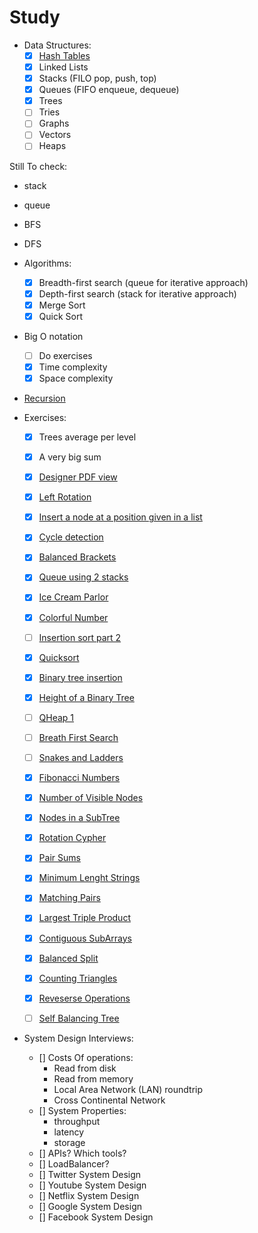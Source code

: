 # Study

- Data Structures:
  - [X] [Hash Tables](ransomNote.py)
  - [X] Linked Lists
  - [X] Stacks (FILO pop, push, top)
  - [X] Queues (FIFO enqueue, dequeue)
  - [X] Trees
  - [ ] Tries
  - [ ] Graphs
  - [ ] Vectors
  - [ ] Heaps

Still To check:
- stack
- queue
- BFS
- DFS

- Algorithms:
  - [X] Breadth-first search (queue for iterative approach)
  - [X] Depth-first search (stack for iterative approach)
  - [X] Merge Sort
  - [X] Quick Sort

- Big O notation
  - [ ] Do exercises
  - [X] Time complexity
  - [X] Space complexity

- [Recursion](docs/recursion.md)

- Exercises:
  - [X] Trees average per level
  - [X] A very big sum
  - [X] [Designer PDF view](https://www.hackerrank.com/challenges/designer-pdf-viewer/problem)
  - [X] [Left Rotation](https://www.hackerrank.com/challenges/ctci-array-left-rotation/problem)
  - [X] [Insert a node at a position given in a list](https://www.hackerrank.com/challenges/insert-a-node-at-a-specific-position-in-a-linked-list/problem)
  - [X] [Cycle detection](https://www.hackerrank.com/challenges/detect-whether-a-linked-list-contains-a-cycle/problem%20)
  - [X] [Balanced Brackets](https://www.hackerrank.com/challenges/balanced-brackets/problem)
  - [X] [Queue using 2 stacks](https://www.hackerrank.com/challenges/queue-using-two-stacks/problem)
  - [X] [Ice Cream Parlor](https://www.hackerrank.com/challenges/icecream-parlor/problem)
  - [X] [Colorful Number](https://algorithms.tutorialhorizon.com/colorful-numbers/)
  - [ ] [Insertion sort part 2](https://www.hackerrank.com/challenges/insertionsort2/problem)
  - [X] [Quicksort](https://www.hackerrank.com/challenges/quicksort2/problem)
  - [X] [Binary tree insertion](https://www.hackerrank.com/challenges/binary-search-tree-insertion/problem) 
  - [X] [Height of a Binary Tree](https://www.hackerrank.com/challenges/tree-height-of-a-binary-tree/problem)
  - [ ] [QHeap 1](https://www.hackerrank.com/challenges/qheap1/problem)
  - [ ] [Breath First Search](https://www.hackerrank.com/challenges/bfsshortreach/problem)
  - [ ] [Snakes and Ladders](https://www.hackerrank.com/challenges/the-quickest-way-up/problem)
  - [X] [Fibonacci Numbers](https://www.hackerrank.com/challenges/functional-programming-warmups-in-recursion---fibonacci-numbers/problem)
  - [X] [Number of Visible Nodes](https://www.facebookrecruiting.com/portal/coding_practice_question/?problem_id=495004218121393&c=627647744968810&ppid=454615229006519&practice_plan=0)
  - [X] [Nodes in a SubTree](https://www.facebookrecruiting.com/portal/coding_practice_question/?problem_id=3068294883205371&c=627647744968810&ppid=454615229006519&practice_plan=0)
  - [X] [Rotation Cypher](https://www.facebookrecruiting.com/portal/coding_practice_question/?problem_id=226517205173943&c=627647744968810&ppid=454615229006519&practice_plan=1)
  - [X] [Pair Sums](https://www.facebookrecruiting.com/portal/coding_practice_question/?problem_id=840934449713537&c=627647744968810&ppid=454615229006519)
  - [X] [Minimum Lenght Strings](https://www.facebookrecruiting.com/portal/coding_practice_question/?problem_id=2237975393164055&c=627647744968810&ppid=454615229006519&practice_plan=)
  - [X] [Matching Pairs](https://www.facebookrecruiting.com/portal/coding_practice_question/?problem_id=559324704673058&c=627647744968810&ppid=454615229006519&practice_plan=0)
  - [X] [Largest Triple Product](https://www.facebookrecruiting.com/portal/coding_practice_question/?problem_id=510655302929581&c=627647744968810&ppid=454615229006519&practice_plan=0)
  - [X] [Contiguous SubArrays](https://www.facebookrecruiting.com/portal/coding_practice_question/?problem_id=226517205173943&c=627647744968810&ppid=454615229006519&practice_plan=1)
  - [X] [Balanced Split](https://www.facebookrecruiting.com/portal/coding_practice_question/?problem_id=226994905008716&c=627647744968810&ppid=454615229006519&practice_plan=0)
  - [X] [Counting Triangles](https://www.facebookrecruiting.com/portal/coding_practice_question/?problem_id=720422605157879&c=627647744968810&ppid=454615229006519&practice_plan=0)
  - [X] [Reveserse Operations](https://www.facebookrecruiting.com/portal/coding_practice_question/?problem_id=623634548182866&c=627647744968810&ppid=454615229006519&practice_plan=0)
  - [ ] [Self Balancing Tree](https://www.hackerrank.com/challenges/self-balancing-tree/problem)
  
  
  
  
  
- System Design Interviews:
  - [] Costs Of operations:
    - Read from disk
    - Read from memory
    - Local Area Network (LAN) roundtrip
    - Cross Continental Network
  - [] System Properties:
      - throughput
      - latency
      - storage
  - [] APIs? Which tools?
  - [] LoadBalancer?
  - [] Twitter System Design
  - [] Youtube System Design
  - [] Netflix System Design
  - [] Google System Design
  - [] Facebook System Design
  
  

      